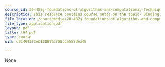 ```yaml
---
course_id: 20-482j-foundations-of-algorithms-and-computational-techniques-in-systems-biology-spring-2006
description: This resource contains course notes on the topic- Binding and Docking.
file_location: /coursemedia/20-482j-foundations-of-algorithms-and-computational-techniques-in-systems-biology-spring-2006/c01490373eb1300763700cce557dea45_l04.pdf
file_type: application/pdf
layout: pdf
title: l04.pdf
type: course
uid: c01490373eb1300763700cce557dea45

---
```

None